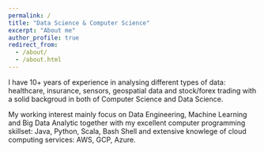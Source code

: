 ```yaml
---
permalink: /
title: "Data Science & Computer Science"
excerpt: "About me"
author_profile: true
redirect_from: 
  - /about/
  - /about.html
---
```




I have 10+ years of experience in analysing different types of data: healthcare, insurance, sensors, geospatial data and stock/forex trading with a solid backgroud in both of Computer Science and Data Science.

My working interest mainly focus on Data Engineering, Machine Learning and Big Data Analytic together with my excellent computer programming skillset: Java, Python, Scala, Bash Shell and extensive knowlege of cloud computing services: AWS, GCP, Azure. 
